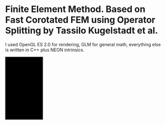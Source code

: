 # Finite Element Method. Based on Fast Corotated FEM using Operator Splitting by Tassilo Kugelstadt et al.

I used OpenGL ES 2.0 for rendering, GLM for general math, everything else is written in C++ plus NEON intrinsics.

![](fem_1.gif)
